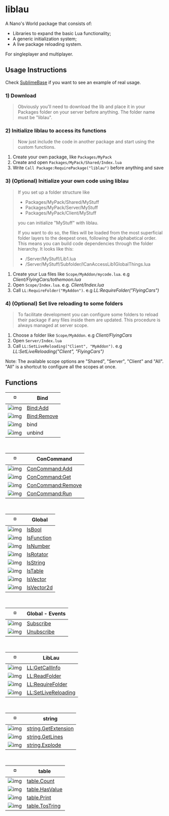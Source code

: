 # liblau

A Nano's World package that consists of:

  - Libraries to expand the basic Lua functionality;
  - A generic initialization system;
  - A live package reloading system.

For singleplayer and multiplayer.

## Usage Instructions

Check [SublimeBase](https://github.com/Xalalau/SublimeBase) if you want to see an example of real usage.

### 1) Download
> Obviously you'll need to download the lib and place it in your Packages folder on your server before anything. The folder name must be "liblau".

### 2) Initialize liblau to access its functions
> Now just include the code in another package and start using the custom functions.

1. Create your own package, like ``Packages/MyPack``
1. Create and open ``Packages/MyPack/Shared/Index.lua``
1. Write ``Call Package:RequirePackage("liblau")`` before anything and save

### 3) (Optional) Initialize your own code using liblau
> If you set up a folder structure like
> - Packages/MyPack/Shared/MyStuff
> - Packages/MyPack/Server/MyStuff
> - Packages/MyPack/Client/MyStuff
> 
> you can initialize "MyStuff" with liblau.
>
> If you want to do so, the files will be loaded from the most superficial folder layers to the deepest ones, following the alphabetical order. This means you can build code dependencies through the folder hierarchy. It looks like this:
> 
> - /Server/MyStuff/Lib1.lua
> - /Server/MyStuff/Subfolder/ICanAccessLib1GlobalThings.lua

1. Create your Lua files like ``Scope/MyAddon/mycode.lua``. e.g _Client/FlyingCars/tothemoon.lua_
1. Open ``Scope/Index.lua``. e.g. _Client/Index.lua_
1. Call ``LL:RequireFolder("MyAddon")``. e.g _LL:RequireFolder("FlyingCars")_

### 4) (Optional) Set live reloading to some folders
> To facilitate development you can configure some folders to reload their package if any files inside them are updated. This procedure is always managed at server scope.

1. Choose a folder like ``Scope/MyAddon``. e.g _Client/FlyingCars_
1. Open ``Server/Index.lua``
1. Call ``LL:SetLiveReloading("Client", "MyAddon")``. e.g _LL:SetLiveReloading("Client", "FlyingCars")_

Note: The available scope options are "Shared", "Server", "Client" and "All". "All" is a shortcut to configure all the scopes at once.

## Functions

<!---
  Shared: https://i.imgur.com/jsK5p2b.png
  Server: https://i.imgur.com/0QDsDU6.png
  Client: https://i.imgur.com/NTaK5Vd.png

  Shared Command: https://i.imgur.com/sNwqGrO.png
  Server Command: https://i.imgur.com/18cor6U.png
  Client Command: https://i.imgur.com/DEGvkBi.png
 --->

:white_medium_small_square: | Bind
------------ | -------------
![img](https://i.imgur.com/NTaK5Vd.png) | [Bind:Add](https://github.com/Xalalau/liblau/blob/master/Client/liblau/global/concommands.lua)
![img](https://i.imgur.com/NTaK5Vd.png) | [Bind:Remove](https://github.com/Xalalau/liblau/blob/master/Client/liblau/global/concommands.lua)
![img](https://i.imgur.com/DEGvkBi.png) | bind
![img](https://i.imgur.com/DEGvkBi.png) | unbind

<br/>

:white_medium_small_square: | ConCommand
------------ | -------------
![img](https://i.imgur.com/jsK5p2b.png) | [ConCommand:Add](https://github.com/Xalalau/liblau/blob/master/Shared/liblau/global/concommands.lua)
![img](https://i.imgur.com/jsK5p2b.png) | [ConCommand:Get](https://github.com/Xalalau/liblau/blob/master/Shared/liblau/global/concommands.lua)
![img](https://i.imgur.com/jsK5p2b.png) | [ConCommand:Remove](https://github.com/Xalalau/liblau/blob/master/Shared/liblau/global/concommands.lua)
![img](https://i.imgur.com/jsK5p2b.png) | [ConCommand:Run](https://github.com/Xalalau/liblau/blob/master/Shared/liblau/global/concommands.lua)

<br/>

:white_medium_small_square: | Global
------------ | -------------
![img](https://i.imgur.com/jsK5p2b.png) | [IsBool](https://github.com/Xalalau/liblau/blob/master/Shared/liblau/global/global.lua)
![img](https://i.imgur.com/jsK5p2b.png) | [IsFunction](https://github.com/Xalalau/liblau/blob/master/Shared/liblau/global/global.lua)
![img](https://i.imgur.com/jsK5p2b.png) | [IsNumber](https://github.com/Xalalau/liblau/blob/master/Shared/liblau/global/global.lua)
![img](https://i.imgur.com/jsK5p2b.png) | [IsRotator](https://github.com/Xalalau/liblau/blob/master/Shared/liblau/global/global.lua)
![img](https://i.imgur.com/jsK5p2b.png) | [IsString](https://github.com/Xalalau/liblau/blob/master/Shared/liblau/global/global.lua)
![img](https://i.imgur.com/jsK5p2b.png) | [IsTable](https://github.com/Xalalau/liblau/blob/master/Shared/liblau/global/global.lua)
![img](https://i.imgur.com/jsK5p2b.png) | [IsVector](https://github.com/Xalalau/liblau/blob/master/Shared/liblau/global/global.lua)
![img](https://i.imgur.com/jsK5p2b.png) | [IsVector2d](https://github.com/Xalalau/liblau/blob/master/Shared/liblau/global/global.lua)

<br/>

:white_medium_small_square: | Global - Events
------------ | -------------
![img](https://i.imgur.com/jsK5p2b.png) | [Subscribe](https://github.com/Xalalau/liblau/blob/master/Shared/liblau/global/events.lua)
![img](https://i.imgur.com/jsK5p2b.png) | [Unubscribe](https://github.com/Xalalau/liblau/blob/master/Shared/liblau/global/events.lua)

<br/>

:white_medium_small_square: | LibLau
------------ | -------------
![img](https://i.imgur.com/jsK5p2b.png) | [LL:GetCallInfo](https://github.com/Xalalau/liblau/blob/master/Shared/Index.lua)
![img](https://i.imgur.com/jsK5p2b.png) | [LL:ReadFolder](https://github.com/Xalalau/liblau/blob/master/Shared/Index.lua)
![img](https://i.imgur.com/jsK5p2b.png) | [LL:RequireFolder](https://github.com/Xalalau/liblau/blob/master/Shared/Index.lua)
![img](https://i.imgur.com/0QDsDU6.png) | [LL:SetLiveReloading](https://github.com/Xalalau/liblau/blob/master/Server/Index.lua)

<br/>

:white_medium_small_square: | string
------------ | -------------
![img](https://i.imgur.com/jsK5p2b.png) | [string.GetExtension](https://github.com/Xalalau/liblau/blob/master/Shared/liblau/string/string.lua)
![img](https://i.imgur.com/jsK5p2b.png) | [string.GetLines](https://github.com/Xalalau/liblau/blob/master/Shared/liblau/string/string.lua)
![img](https://i.imgur.com/jsK5p2b.png) | [string.Explode](https://github.com/Xalalau/liblau/blob/master/Shared/liblau/string/string.lua)

<br/>

:white_medium_small_square: | table
------------ | -------------
![img](https://i.imgur.com/jsK5p2b.png) | [table.Count](https://github.com/Xalalau/liblau/blob/master/Shared/liblau/table/table.lua)
![img](https://i.imgur.com/jsK5p2b.png) | [table.HasValue](https://github.com/Xalalau/liblau/blob/master/Shared/liblau/table/table.lua)
![img](https://i.imgur.com/jsK5p2b.png) | [table.Print](https://github.com/Xalalau/liblau/blob/master/Shared/liblau/table/table.lua)
![img](https://i.imgur.com/jsK5p2b.png) | [table.TosTring](https://github.com/Xalalau/liblau/blob/master/Shared/liblau/table/table.lua)
